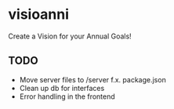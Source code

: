 # visioanni

Create a Vision for your Annual Goals!

## TODO
- Move server files to /server f.x. package.json
- Clean up db for interfaces
- Error handling in the frontend
